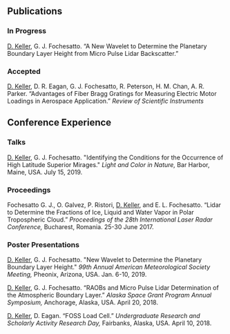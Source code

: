 ﻿## Publications

### In Progress

<u>D. Keller</u>, G. J. Fochesatto. “A New Wavelet to Determine the Planetary Boundary Layer Height from Micro Pulse Lidar Backscatter.”

### Accepted

<u>D. Keller</u>, D. R. Eagan, G. J. Fochesatto, R. Peterson, H. M. Chan, A. R. Parker. “Advantages of Fiber Bragg Gratings for Measuring Electric Motor Loadings in Aerospace Application.” _Review of Scientific Instruments_

## Conference Experience

### Talks

<u>D. Keller</u>, G. J. Fochesatto. "Identifying the Conditions for the Occurrence of High Latitude Superior Mirages." _Light and Color in Nature,_ Bar Harbor, Maine, USA. July 15, 2019.

### Proceedings
  
Fochesatto G. J., O. Galvez, P. Ristori, <u>D. Keller</u>, and E. L. Fochesatto. “Lidar to Determine the Fractions of Ice, Liquid and Water Vapor in Polar Tropospheric Cloud.” _Proceedings of the 28th International Laser Radar Conference,_ Bucharest, Romania. 25-30 June 2017.

### Poster Presentations

<u>D. Keller</u>, G. J. Fochesatto. "New Wavelet to Determine the Planetary Boundary Layer Height." _99th Annual American Meteorological Society Meeting,_ Pheonix, Arizona, USA. Jan. 6-10, 2019.

<u>D. Keller</u>, G. J. Fochesatto. “RAOBs and Micro Pulse Lidar Determination of the Atmospheric Boundary Layer.” _Alaska Space Grant Program Annual Symposium,_ Anchorage, Alaska, USA. April 20, 2018.

<u>D. Keller</u>, D. Eagan. “FOSS Load Cell.” _Undergraduate Research and Scholarly Activity Research Day,_ Fairbanks, Alaska, USA. April 10, 2018.  
